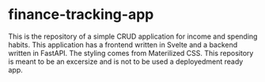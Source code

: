 # finance-tracking-app
This is the repository of a simple CRUD application for income and spending habits.
This application has a frontend written in Svelte and a backend written in FastAPI.
The styling comes from Materilized CSS.
This repository is meant to be an excersize and is not to be used a deployedment ready app.

